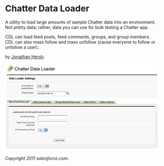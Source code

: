 Chatter Data Loader
===================

A utility to load large amounts of sample Chatter data into an environment. Not pretty data; rather, data you can use for bulk testing a Chatter app.

CDL can load feed posts, feed comments, groups, and group members. CDL can also mass follow and mass unfollow (cause everyone to follow or unfollow a user).

by [Jonathan Hersh](mailto:jhersh@salesforce.com).

![CDL](https://github.com/jhersh/Chatter-Data-Loader/raw/master/dataloader.png)

*Copyright 2011 salesforce.com.*